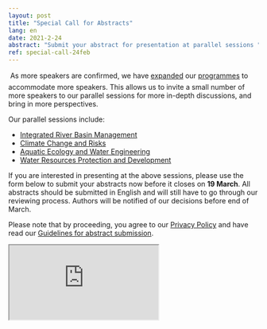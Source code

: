 ```yaml
---
layout: post
title: "Special Call for Abstracts"
lang: en
date: 2021-2-24
abstract: "Submit your abstract for presentation at parallel sessions "
ref: special-call-24feb
---
```


As more speakers are confirmed, we have [expanded](/blog/2021/02/24/more-programme-updates) our [programmes](/programmes) to accommodate more speakers. This allows us to invite a small number of more speakers to our parallel sessions for more in-depth discussions, and bring in more perspectives.

Our parallel sessions include:

- [Integrated River Basin Management](/programmes/parallel-river-basin)
- [Climate Change and Risks](/programmes/parallel-climate)
- [Aquatic Ecology and Water Engineering](/programmes/parallel-ecology-and-engineering)
- [Water Resources Protection and Development](/programmes/parallel-water-resources)

If you are interested in presenting at the above sessions, please use the form below to submit your abstracts now before it closes on **19 March**. All abstracts should be submitted in English and will still have to go through our reviewing process. Authors will be notified of our decisions before end of March.

Please note that by proceeding, you agree to our [Privacy Policy](/privacy) and have read our [Guidelines for abstract submission](/take-part/#abstract). 

<iframe id="submission-form" class="embed-responsive-item w-100 border-0" scrolling="no" src="https://jrc.nhri.cn/app/mf/embed.php?id=30143&element_18=webpage" title="ESTDS2020 Abstract Submission"><a href="https://jrc.nhri.cn/app/mf/view.php?id=30143&element_18=webpage" title="ESTDS2020 Abstract Submission">ESTDS2020 Abstract Submission</a></iframe>
<script src="https://cdn.jsdelivr.net/gh/estds/cdn-res/iframe-resizer/iframeResizer.min.js"></script>
<script>
  $("#submission-reminder").modal('show');
  iFrameResize({ log: true }, '#submission-form');
</script>
